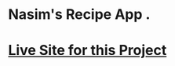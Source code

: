 # Nasim's Recipe App .
# [Live Site for this Project ](https://nastuz-recipe-app-by-nasim.netlify.app)
